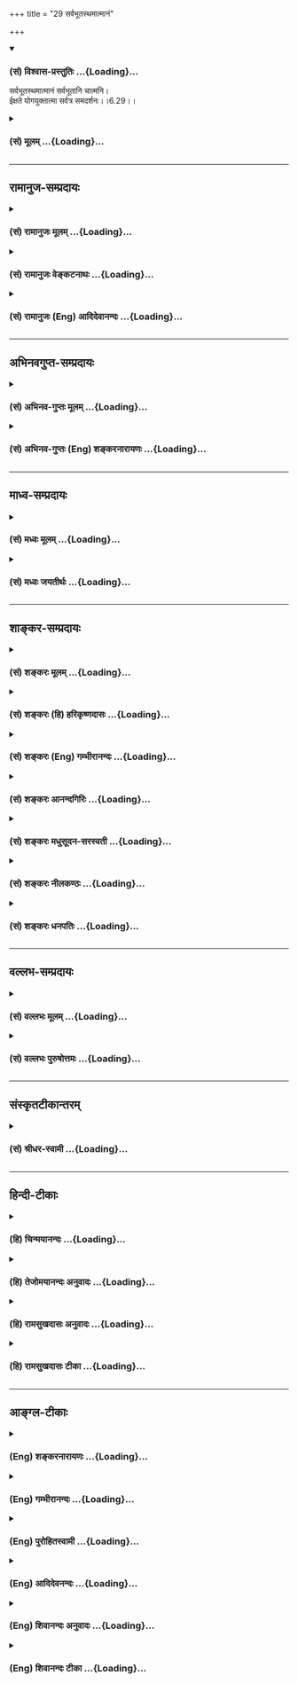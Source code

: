 +++
title = "29 सर्वभूतस्थमात्मानं"

+++
<div class="js_include" newlevelforh1="3" title="(सं) विश्वास-प्रस्तुतिः" unfilled url="/purANam_vaiShNavam/mahAbhAratam/06-bhIShma-parva/03-bhagavad-gItA-parva/saMskRtam/vishvAsa-prastutiH/06_Atma-saMyama-yogaH_a/29_sarvabhUtasthamAt.md">
<details open><summary><h3>(सं) विश्वास-प्रस्तुतिः ...{Loading}...</h3></summary>

सर्वभूतस्थमात्मानं सर्वभूतानि चात्मनि।  
ईक्षते योगयुक्तात्मा सर्वत्र समदर्शनः।।6.29।।
</details>
</div>
<div class="js_include collapsed" newlevelforh1="3" title="(सं) मूलम्" unfilled url="/purANam_vaiShNavam/mahAbhAratam/06-bhIShma-parva/03-bhagavad-gItA-parva/saMskRtam/mUlam/06_Atma-saMyama-yogaH_a/29_sarvabhUtasthamAt.md">
<details><summary><h3>(सं) मूलम् ...{Loading}...</h3></summary>

सर्वभूतस्थमात्मानं सर्वभूतानि चात्मनि।  
ईक्षते योगयुक्तात्मा सर्वत्र समदर्शनः।।6.29।।
</details>
</div>


_________________
## रामानुज-सम्प्रदायः
<div class="js_include collapsed" newlevelforh1="3" title="(सं) रामानुजः मूलम्" unfilled url="/purANam_vaiShNavam/mahAbhAratam/06-bhIShma-parva/03-bhagavad-gItA-parva/saMskRtam/rAmAnujaH/mUlam/06_Atma-saMyama-yogaH_a/29_sarvabhUtasthamAt.md">
<details><summary><h3>(सं) रामानुजः मूलम् ...{Loading}...</h3></summary>

।।6.29।। स्वात्मनः परेषां च भूतानां प्रकृतिवियुक्तस्वरूपाणां
ज्ञानैकाकारतया साम्याद् वैषम्यस्य च प्रकृतिगतत्वाद् **योगयुक्तात्मा**
प्रकृतिवियुक्तेषु आत्मसु **सर्वत्र** ज्ञानैकाकारतया **समदर्शनः
सर्वभूतस्थं स्वात्मानं सर्वभूतानि च स्वात्मनि ईक्षते।** सर्वभूतसमानाकारं
स्वात्मानं स्वात्मसमानाकाराणि च सर्वभूतानि पश्यति इत्यर्थः।  
  
एकस्मिन् आत्मनि दृष्टे सर्वस्य आत्मवस्तुनः तत्साम्यात् सर्वम् आत्मवस्तु
दृष्टं भवति इत्यर्थः। सर्वत्र समदर्शनः इति वचनात्योऽयं योगस्त्वयाः
प्रोक्तः साम्येन (गीता 6।33) इत्यनुभाषणाच्चनिर्दोषं हि समं ब्रह्म (गीता
5।19) इति वचनाच्च।

</details>
</div>
<div class="js_include collapsed" newlevelforh1="3" title="(सं) रामानुजः वेङ्कटनाथः" unfilled url="/purANam_vaiShNavam/mahAbhAratam/06-bhIShma-parva/03-bhagavad-gItA-parva/saMskRtam/rAmAnujaH/venkaTanAthaH/06_Atma-saMyama-yogaH_a/29_sarvabhUtasthamAt.md">
<details><summary><h3>(सं) रामानुजः वेङ्कटनाथः ...{Loading}...</h3></summary>

  
  
।।6.29।। एवं योगाभ्यासविधिः प्रपञ्चितःआत्मलाभसुखं
यावत्तावद्ध्यानमुदाहृतम् इत्याद्युक्तं फलपर्यन्तत्वं चोक्तम्। अथ चतुर्धा
योगी प्रतिपाद्यत इति चतुर्णां श्लोकानामर्थमाह अथेति।
समदर्शित्वरूपयोगविपाकस्य पर्वक्रमेण तारतम्याच्चतुष्प्रकारत्वम्। अत्र
प्रथमदशोच्यते सर्वभूतस्थम् इति श्लोकेन। समदर्शनत्वोपपत्तये स्वरूपतः
साम्यं प्रकारवैषम्यस्य चौपाधिकत्वं दर्शयतिस्वात्मन
इत्यादिनागतत्वादित्यन्तेन। भूतशब्दोऽत्राचिद्विशिष्टचेतनवाचकोऽपिसत्यं
भूतहितं प्रोक्तम् इत्यादिष्विव चेतनांशपरः। योगयुक्तात्मा योगविनियुक्तमनाः
यद्वा योगसमधिगतात्मस्वरूप इत्यर्थः। योगयुक्तात्मत्वं समदर्शनत्वे हेतुः।
समदर्शनत्वस्यैव प्रतियोगिविशेषनिर्देशेन प्रपञ्चनंसर्वभूतस्थमित्यादि।
आत्मशब्दस्यात्रात्मसामान्यविषयत्वपरमात्मविषयत्वव्यावर्तनेन
स्वपर्यायत्वद्योतेनायस्वात्मशब्दः। नन्वन्योन्याधाराधेयभावः कथमुपपद्यते
कथं चाणोः स्वात्मनः सर्वभूतस्थत्वं विप्रकीर्णदेशावस्थितानां च
सर्वभूतानां कथमेकदेशस्थिते स्वात्मनि स्थितिः अतोऽयमात्मशब्दः
परमात्मविषयः स्यादिति तत्राह सर्वभूतसमानाकारमिति। नन्वसौ
स्वात्ममात्रानुसन्धानरूपे योगे प्रवृत्तः कथं स्वगतसाम्यप्रतियोगितया
स्वप्रतियोगिकसाम्याश्रयतया च स्वव्यतिरिक्तात्मवर्गमीक्षेत इत्यत्राह
एकस्मिन्निति। एकजातीयेषु पदार्थेष्वेकव्यक्तिदर्शनेनैव
स्थालीपुलाकन्यायात्तज्जातीयं सर्वमपि तथात्वेनानुसंहितं हि भवतीति
भावः। सर्वभूतस्थम् इत्यादेः साम्यमेव विवक्षितमिति दशयितुमेतद्ग्रन्थैकदेशं
पूर्वोत्तरप्रकरणग्रन्थं चोदाहरति सर्वत्रेति। अयमभिप्रायः सर्वत्र
समदर्शनः इति सर्वेषामात्मनां परस्परसाम्यदर्शनमुच्यते तदेवसर्वभूतस्थं इति
प्रपञ्च्यते। अत एव च बाह्यभूतेष्वात्मतत्त्वस्य तस्मिंश्च तेषां
स्थितिदर्शनमिहासङ्गतम्। न चेदं परमात्मयोगप्रकरणम् येन
तथाविधपरमात्मानुसन्धानमुपदिश्येत। न च जीवात्मयोगोपयुक्तं
परमात्मध्यानमिदमुच्यते समाधिदशाभेदविषयत्वात्। न च जीवानां परमात्मनश्च
साम्यमिहोच्यते तस्यापियो माम्  
  

</details>
</div>
<div class="js_include collapsed" newlevelforh1="3" title="(सं) रामानुजः (Eng) आदिदेवानन्दः" unfilled url="/purANam_vaiShNavam/mahAbhAratam/06-bhIShma-parva/03-bhagavad-gItA-parva/saMskRtam/rAmAnujaH/english/AdidevAnandaH/06_Atma-saMyama-yogaH_a/29_sarvabhUtasthamAt.md">
<details><summary><h3>(सं) रामानुजः (Eng) आदिदेवानन्दः ...{Loading}...</h3></summary>

6.29 (i) On account of the similarity between one self and other selves
when They are separated from Prakrti (i.e., the body), all selves are by
Themselves only of the nature of knowledge. Inealities pertain only to
Prakrti or the bodies they are embodied in. One whose mind is fixed in
Yoga has the experience of the sameness of the nature of all the selves
as centres of intelligence, the perceived difference being caused only
by the body. When separated from the body all are alike because of their
being forms of centres of intelligence. An enlightened Yogin therefore
sees himself as abiding in all beings and all beings abiding in his self
in the sense that he sees the similarity of the selves in himself and in
every being. When one self is visualised, all selves become visulaised,
because of the similarity of all selves. This is supported by the
statements: 'He sees sameness everywhere' (6.29). The same is again
referred to in, 'This Yoga of eality which has been declared by you'
(6.33), and the statement 'The Brahman when uncontaminated is the same
everywhere' (5.19).

</details>
</div>


_________________
## अभिनवगुप्त-सम्प्रदायः
<div class="js_include collapsed" newlevelforh1="3" title="(सं) अभिनव-गुप्तः मूलम्" unfilled url="/purANam_vaiShNavam/mahAbhAratam/06-bhIShma-parva/03-bhagavad-gItA-parva/saMskRtam/abhinava-guptaH/mUlam/06_Atma-saMyama-yogaH_a/29_sarvabhUtasthamAt.md">
<details><summary><h3>(सं) अभिनव-गुप्तः मूलम् ...{Loading}...</h3></summary>

।।6.29।। सर्वेति। सर्वेषु भूतेषु आत्मानं ग्राहकतया +++(K ग्राहकरूपतया)+++
अनुप्रविशन्तं भावयेत्। आत्मनि च ग्राह्यताज्ञानद्वारेण सर्वाणि भूतानि
एकीकुर्यात्। अतश्च समदर्शनत्वं जायते ( ज्ञायते) योगश्चेति संक्षेपार्थः।
विस्तरस्तु भेदवादविदारणादिप्रकरणे देवीस्तोत्रविवरणे च मयैव निर्णीत इति
तत्रैवावधार्य +++(SK तत एवाव )+++।

</details>
</div>
<div class="js_include collapsed" newlevelforh1="3" title="(सं) अभिनव-गुप्तः (Eng) शङ्करनारायणः" unfilled url="/purANam_vaiShNavam/mahAbhAratam/06-bhIShma-parva/03-bhagavad-gItA-parva/saMskRtam/abhinava-guptaH/english/shankaranArAyaNaH/06_Atma-saMyama-yogaH_a/29_sarvabhUtasthamAt.md">
<details><summary><h3>(सं) अभिनव-गुप्तः (Eng) शङ्करनारायणः ...{Loading}...</h3></summary>

6.29 Sarva - etc. Let him consider the Self to be entering into (i.e.,
inherent in and manifesting as) all beings as a perceiver (or as a
subject); again let him unify all beings in the Self through his
realisation of the Self as being object \[for them\]. As a result of
this, there arises a capacity to observe eally and also arises the Yoga.
This is in short what is meant here. The details have been dealt with by
myself (Ag.) in \[my\] manual, like the bhedavadavidarana and \[my
commentary\], the Devistotra-Vivarana; and hence they may be ascertained
there only. The same idea is made clear \[as\] -

</details>
</div>


_________________
## माध्व-सम्प्रदायः
<div class="js_include collapsed" newlevelforh1="3" title="(सं) मध्वः मूलम्" unfilled url="/purANam_vaiShNavam/mahAbhAratam/06-bhIShma-parva/03-bhagavad-gItA-parva/saMskRtam/madhvaH/mUlam/06_Atma-saMyama-yogaH_a/29_sarvabhUtasthamAt.md">
<details><summary><h3>(सं) मध्वः मूलम् ...{Loading}...</h3></summary>

।।6.29।। ध्येयमाह सर्वभूतस्थमिति। सर्वभूतस्थमात्मानं परमेश्वरम्
सर्वभूतानि चात्मनि परमेश्वरे तं च परमेश्वरं
चतुर्मुखब्रह्मतृणादावैश्वर्यादिना साम्येन पश्यति। तच्चोक्तम् आत्मानं
सर्वभूतेषु भगवन्तमवस्थितम्। अपश्यत्सर्वभूतानि भगवत्यपि चात्मनि
भाग.3।24।46 इति। समं सर्वेषु भूतेषु तिष्ठन्तं परमेश्वरम् इति च।

</details>
</div>
<div class="js_include collapsed" newlevelforh1="3" title="(सं) मध्वः जयतीर्थः" unfilled url="/purANam_vaiShNavam/mahAbhAratam/06-bhIShma-parva/03-bhagavad-gItA-parva/saMskRtam/madhvaH/jayatIrthaH/06_Atma-saMyama-yogaH_a/29_sarvabhUtasthamAt.md">
<details><summary><h3>(सं) मध्वः जयतीर्थः ...{Loading}...</h3></summary>

।।6.29।। एवं युञ्जन्निति। योगप्रकरणस्य फलकथनेनोपसंहृतत्वात्किमुत्तरेण
इत्यत आह **ध्येयमि**ति। ननुमच्चित्तो युक्तः 6।14 इत्यादिना ध्येयमुक्तमेव
सत्यम् तथाप्युत्तमाधिकारिणां ध्येयमनेनोच्यत इत्यदोषः। आत्मानं
स्वात्मानमित्यादिप्रतीतिपराकरणार्थमाह **सर्वे**ति। कुतोऽयमर्थ इत्यतः
पुराणसमाख्यानादित्याह **तच्चे**ति। सर्वत्र समदर्शनः इत्यस्योक्तार्थतां
गीतासम्मत्योपपादयति **सममि**ति।

</details>
</div>


_________________
## शाङ्कर-सम्प्रदायः
<div class="js_include collapsed" newlevelforh1="3" title="(सं) शङ्करः मूलम्" unfilled url="/purANam_vaiShNavam/mahAbhAratam/06-bhIShma-parva/03-bhagavad-gItA-parva/saMskRtam/shankaraH/mUlam/06_Atma-saMyama-yogaH_a/29_sarvabhUtasthamAt.md">
<details><summary><h3>(सं) शङ्करः मूलम् ...{Loading}...</h3></summary>

।।6.29।। **सर्वभूतस्थं** सर्वेषु भूतेषु स्थितं स्वम् **आत्मानं
सर्वभूतानि च आत्मनि** ब्रह्मादीनि स्तम्बपर्यन्तानि च सर्वभूतानि आत्मनि
एकतां गतानि **ईक्षते** पश्यति **योगयुक्तात्मा** समाहितान्तःकरणः
**सर्वत्र समदर्शनः** सर्वेषु ब्रह्मादिस्थावरान्तेषु विषमेषु सर्वभूतेषु
समं निर्विशेषं ब्रह्मात्मैकत्वविषयं दर्शनं ज्ञानं यस्य स सर्वत्र
समदर्शनः।। एतस्य आत्मैकत्वदर्शनस्य फलम् उच्यते

</details>
</div>
<div class="js_include collapsed" newlevelforh1="3" title="(सं) शङ्करः (हि) हरिकृष्णदासः" unfilled url="/purANam_vaiShNavam/mahAbhAratam/06-bhIShma-parva/03-bhagavad-gItA-parva/saMskRtam/shankaraH/hindI/harikRShNadAsaH/06_Atma-saMyama-yogaH_a/29_sarvabhUtasthamAt.md">
<details><summary><h3>(सं) शङ्करः (हि) हरिकृष्णदासः ...{Loading}...</h3></summary>

।।6.29।। अब योगका फल जो कि समस्त संसारका विच्छेद करा देनेवाला ब्रह्मके
साथ एकताका देखना है वह दिखलाया जाता है समाहित अन्तःकरणसे युक्त और सब जगह
समदृष्टिवाला योगी जिसका ब्रह्म और आत्माकी एकताको विषय करनेवाला ज्ञान
ब्रह्मासे लेकर स्थावरपर्यन्त समस्त विभक्त प्राणियोंमें भेदभावसे रहित सम
हो चुका है ऐसा पुरुष अपने आत्माको सब भूतोंमें स्थित (देखता है ) और
आत्मामें सब भूतोंको देखता है। अर्थात् ब्रह्मासे लेकर स्तम्बपर्यन्त समस्त
प्राणियोंको आत्मामें एकताको प्राप्त हुए देखता है।

</details>
</div>
<div class="js_include collapsed" newlevelforh1="3" title="(सं) शङ्करः (Eng) गम्भीरानन्दः" unfilled url="/purANam_vaiShNavam/mahAbhAratam/06-bhIShma-parva/03-bhagavad-gItA-parva/saMskRtam/shankaraH/english/gambhIrAnandaH/06_Atma-saMyama-yogaH_a/29_sarvabhUtasthamAt.md">
<details><summary><h3>(सं) शङ्करः (Eng) गम्भीरानन्दः ...{Loading}...</h3></summary>

6.29 Yoga-yukta-atma, one who has his mind Self-absorbed through Yoga,
whose mind is merged in samadhi; and sarvatra-sama-darsanah, who has the
vision of sameness everywhere-who has the vision (darsana) of sameness
(sama-tva), the knowledge of identity of the Self and Brahman everywhere
(sarvatra) without exception, in all divergent objects beginning from
Brahma to immovable things; iksate, sees; atmanam, the Self, his own
Self; sarva-bhuta-stham, existing in everything; and sarva-bhutani,
everything from Brahma to a clump of grass; unified atmani, in his Self.
The fruit of this realization of the unity of the Self is being stated:

</details>
</div>
<div class="js_include collapsed" newlevelforh1="3" title="(सं) शङ्करः आनन्दगिरिः" unfilled url="/purANam_vaiShNavam/mahAbhAratam/06-bhIShma-parva/03-bhagavad-gItA-parva/saMskRtam/shankaraH/AnandagiriH/06_Atma-saMyama-yogaH_a/29_sarvabhUtasthamAt.md">
<details><summary><h3>(सं) शङ्करः आनन्दगिरिः ...{Loading}...</h3></summary>

।।6.29।। योगमनुतिष्ठतो ब्रह्मभूतस्य
सर्वानर्थनिवृत्तिनिरतिशयसुखप्राप्तिलक्षणो द्विविधो मोक्षो हेतुना केन
स्यादिति शङ्कमानं प्रत्याह **इदानीमिति।** स्वमात्मानमीक्षत इति संबन्धः।
सर्वभूतान्यपि तद्विशेषणत्वेन पश्यति चेन्न शुद्धवस्तुज्ञानमिति
नाविद्यानिवृत्तिरित्याशङ्क्याह **सर्वभूतानीति।** उक्ते दर्शने
चित्तसमाधानमुपायं दर्शयति **योगेति।** विषमेषूपाधिषु तदनुरोधाद्विषममेव
दर्शनं तदुपदर्शितदर्शनप्रतिबन्धकं प्रत्युदस्यति **सर्वत्रेति।**

</details>
</div>
<div class="js_include collapsed" newlevelforh1="3" title="(सं) शङ्करः मधुसूदन-सरस्वती" unfilled url="/purANam_vaiShNavam/mahAbhAratam/06-bhIShma-parva/03-bhagavad-gItA-parva/saMskRtam/shankaraH/madhusUdana-sarasvatI/06_Atma-saMyama-yogaH_a/29_sarvabhUtasthamAt.md">
<details><summary><h3>(सं) शङ्करः मधुसूदन-सरस्वती ...{Loading}...</h3></summary>

।।6.29।। तदेवं निरोधसमाधिना त्वंपदलक्ष्ये तत्पदलक्ष्ये च शुद्धे
साक्षात्कृते तदैक्ययगोचरा तत्त्वमसीतिवेदान्तवाक्यजन्या
निर्विकल्पकसाक्षात्काररूपा वृत्तिर्ब्रह्मविद्याभिधाना जायते। ततश्च
कृत्स्नाऽविद्यातत्कार्यनिवृत्त्या ब्रह्मसुखमत्यन्तमश्नुत इत्युपपादयति
त्रिभिः श्लोकैः। तत्र प्रथमं त्वंपदलक्ष्योपस्थितिमाह सर्वेषु भूतेषु
स्थावरजङ्गमेषु शरीरेषु भोक्तृतया स्थितमेकमेव नित्यं विभुमात्मानं
प्रत्यक्चेतनं साक्षिणं परमार्थसत्यमानन्दघनं
साक्ष्येभ्योऽनृतजडपरिच्छिन्नदुःखरूपेभ्यो विवेकेनेक्षते साक्षात्करोति।
तस्मिंश्चात्मनि साक्षिणि सर्वाणि भूतानि साक्ष्याण्याध्यासिकेन संबन्धेन
भोग्यतया कल्पितानिसाक्षिसाक्ष्ययोः संबन्धान्तरानुपपत्तेर्मिथ्याभूतानि
परिच्छिन्नानि जडानि दुःखात्मकानि साक्षिणो विवेकेनेक्षते। कः।
योगयुक्तात्मा योगेन निर्विचारवैशारद्यरूपेण युक्तः प्रसादं प्राप्त
आत्मान्तःकरणं यस्य स तथा। तथाच
प्रागेवोक्तंनिर्विचारवैशारद्येऽध्यात्मप्रसादःऋतंभरा तत्र
प्रज्ञाश्रुतानुमानप्रज्ञाभ्यामन्यविषया विशेषार्थत्वात् इति। तथाच
शब्दानुमानागोचरयथार्थविशेषवस्तुगोचरयोगजप्रत्यक्षेण ऋतंभरसंज्ञेन
युगपत्सूक्ष्मं व्यहितं विप्रकृष्टं च सर्वं तुल्यमेव पश्यतीति सर्वत्र समं
दर्शनं यस्येति सर्वत्र समदर्शनः सन्नात्मानमनात्मानं च योगयुक्तात्मा
यथावस्थितमीक्षत इति युक्तम्। अथवा यो योगयुक्तात्मा यो वा सर्वत्र
समदर्शनः स आत्मानमीक्षत इति योगिसमदर्शिनावात्मेक्षणाधिकारिणावुक्तौ। यथा
हि चित्तवृत्तिनिरोधः साक्षिसाक्षात्कारहेतुस्तथा जडविवेकेन
सर्वानुस्यूतचैतन्यपृथक्करणमपि नावश्यं योग एवापेक्षितः। अतएवाह
वसिष्ठःद्वौ क्रमौ चित्तनाशस्य योगो ज्ञानं च राघव। योगो वृत्तिनिरोधो हि
ज्ञानं सम्यगवेक्षणम्।। असाध्यः कस्यचिद्योगः कस्यचित्तत्त्वनिश्चयः।
प्रकारौ द्वौ ततो देवो जगाद परमः शिवः।। इति। चित्तनाशस्य साक्षिणः
सकाशात्तदुपाधिभूतचित्तस्य पृथक्करणात्तददर्शनस्य। तस्योपायद्वयं
एकोऽसंप्रज्ञातसमाधिः। संप्रज्ञातसमाधौ हि
आत्मैकाकारवृत्तिप्रवाहयुक्तमन्तःकरणसत्त्वं साक्षिणानुभूयते
निरुद्धसर्ववृत्तिकं तूपशान्तत्वान्नानुभूयत इति विशेषः। द्वितीयस्तु
साक्षिणि कल्पितं साक्ष्यमनृतत्वान्नास्त्येव। साक्ष्येव तु परमार्थसत्यः
केवलो विद्यत इति विचारः। तत्र प्रथममुपायं प्रपञ्चपरमार्थतावादिनो
हैरण्यगर्भादयः प्रपेदिरे। तेषां परमार्थस्य चित्तस्यादर्शनेन साक्षिदर्शने
निरोधातिरिक्तोपायासंभवात्।
श्रीमच्छङ्करभगवत्पूज्यपादमतोपजीविनस्त्वौपनिषदाः प्रपञ्चानृतत्ववादिनो
द्वितीयमेवोपायमुपेयुः। तेषां ह्यधिष्ठानज्ञानदार्ढ्ये सति तत्र कल्पितस्य
बाधितस्य चित्तस्य तद्दृश्यस्य चादर्शनमनायासेनैवोपपद्यते। अतएव
भगवत्पूज्यपादाः कुत्रापि ब्रह्मविदां योगापेक्षां न व्युत्पादयांबभूवुः।
अतएव चौपनिषदाः परमहंसाः श्रौते वेदान्तवाक्यविचार एव गुरुमुपसृत्य
प्रवर्तन्ते ब्रह्मसाक्षात्काराय नतु योगे विचारणैव चित्तदोषनिराकरणेन
तस्यान्यथासिद्धत्वादिति कृतमधिकेन।

</details>
</div>
<div class="js_include collapsed" newlevelforh1="3" title="(सं) शङ्करः नीलकण्ठः" unfilled url="/purANam_vaiShNavam/mahAbhAratam/06-bhIShma-parva/03-bhagavad-gItA-parva/saMskRtam/shankaraH/nIlakaNThaH/06_Atma-saMyama-yogaH_a/29_sarvabhUtasthamAt.md">
<details><summary><h3>(सं) शङ्करः नीलकण्ठः ...{Loading}...</h3></summary>

।।6.29।। द्विविधस्यापि योगस्य फलमाह **सर्वेति।**सोपाधिर्निरुपाधिश्च
द्वेधा ब्रह्मविदुच्यते। सोपाधिकः स्यात्सर्वात्मा निरुपाख्योऽनुपाधिकः।
इति वार्तिकोक्तरीत्या संप्रज्ञाते आत्मनः सार्वात्म्यमनुभवन्योगी सर्वेषु
भूतेषूपादानतया स्थितमात्मानमीक्षते पश्यति। तथा असंप्रज्ञाते सर्वाणि
भूतानि ब्रह्मादिस्तम्बपर्यन्तान्यात्मन्येकतां गतानि
रज्ज्वामिवाध्यस्तसर्पदण्डधारादीनि तद्वत्पश्यति। योगयुक्तात्मा योगेन
समाहितचित्तः। अस्यैव व्युत्थानावस्थामाह **सर्वत्रेति।** सर्वेषु
ब्रह्मादिस्थावरान्तेषु विषमेषु भूतेषु समं निर्विशेषं
ब्रह्मात्मैकत्वविषयं दर्शनं यस्य स सर्वत्र समदर्शनः। तथा च श्रुतयःयस्तु
सर्वाणि भूतान्यात्मन्येवानुपश्यति। सर्वभूतेषु चात्मानं ततो न
विजुगुप्सते। सर्वस्यात्मा भवति। ब्रह्म दाशा ब्रह्म दासा ब्रह्मेमे कितवा
उत। इदं सर्वं यदयमात्मा इत्यादय एतमर्थं प्रतिपादयन्ति। यत्तु यो
योगयुक्तात्मा यो वा सर्वत्र समदर्शनः स आत्मानमीक्षत इति
योगिसमदर्शिनावात्मेक्षणाधिकारिणावुक्तौ। यथाहि चित्तवृत्तिनिरोधः
साक्षिसाक्षात्कारहेतुस्तथा जडविवेकेन सर्वानुस्यूतचैतन्यपृथक्करणमपि
नावश्यं योग एवापेक्षित इति। तन्न। समाहितो भूत्वात्मन्येवात्मानं
पश्यतिततस्तु तं पश्यति निष्कलं ध्यायमानः इत्यादिश्रुतिभिः
समाधिध्यानापरपर्याययोगस्यैवात्मदर्शनहेतुत्वप्रतिपादनात्। तत्कारणं
साङ्ख्ययोगाभिपन्नं विद्यामेतां योगविधिं च कृत्स्नम् इति लिङ्गाच्च
ज्ञानयोगयोः समुच्चयावगमात्। न च श्रौतं
यौक्तिकविवेकमात्राज्जडाजडयोर्देहात्मनोः पृथक्करणं संभवति। सोपाधिकस्य
भ्रमस्योपाधिनिवृत्तिमन्तरेण निवृत्त्यसंभवात्। आदर्शाद्यनिवृत्तावपि
प्रतिबिम्बादिभ्रमनिवृत्त्यापतेः। अतएवाधिष्ठानज्ञानदार्ढ्ये सति तत्र
कल्पितस्य चित्तस्य तद्दृश्यस्य चादर्शनमनायासेनैवोपपद्यत इति निरस्तम्।
योगं विनाधिष्ठानज्ञानस्यैवासंभवात्। यदाह दक्षःस्वसंवेद्यं हि
तद्ब्रह्मकुमारी स्त्रीसुखं यथा। अयोगी नैव जानाति जात्यन्धो हि यथा घटम्।
इति। यत्तूक्तं भगवत्पूज्यपादैःब्रह्मविदः कुत्रापि योगापेक्षां न
व्युत्पादयांबभूवुः इति तत्अथातो ब्रह्मजिज्ञासा
इत्यत्राथशब्दसूचितमुमुक्षुविशेषणीभूतसाधनचतुष्टयान्तर्गतं
शमाद्युपेयसमाधिमदृष्ट्वोक्तमिति न दोषः। द्वौ क्रमाविति
वसिष्ठवाक्यतात्पर्यं तु परस्परनिरपेक्षमार्गद्वयोपगमेनान्यः पन्था इति
श्रुतिबाधापत्त्याप्रतिपत्तिक्रमभेदमात्रपरतया प्रागेव वर्णितमिति दिक्।
किं च योगप्रकारेण योगानपेक्षमार्गान्तरप्रतिपादनमसंगतम्। न च तत्सूचकोऽत्र
कश्चिच्छब्दो वर्तते। संभवति वा उक्तयुक्तेरतो यो वा समदर्शन इति
वापदाध्याहारोऽप्यसंगत इति दिक्।

</details>
</div>
<div class="js_include collapsed" newlevelforh1="3" title="(सं) शङ्करः धनपतिः" unfilled url="/purANam_vaiShNavam/mahAbhAratam/06-bhIShma-parva/03-bhagavad-gItA-parva/saMskRtam/shankaraH/dhanapatiH/06_Atma-saMyama-yogaH_a/29_sarvabhUtasthamAt.md">
<details><summary><h3>(सं) शङ्करः धनपतिः ...{Loading}...</h3></summary>

।।6.29।। इदानीं सर्वसंसारविच्छेदकारणं ब्रह्मात्मैकत्वदर्शनं योगस्य यत्फलं
तद्दर्शयति। सर्वभूतस्थं सर्वेषु ब्रह्मादिस्तम्बपर्यन्तेषु स्वमात्मानं
सर्वभूतानि चात्मनि एकतां गतानि योगयुक्तात्मा समाहितान्तःकरण ईक्षते
पश्यति। सर्वेषु ब्रह्मदिस्थावरान्तेषु गुणरुपसंस्कारवस्तुविक्रियारहितं
समं निर्विशेषब्रह्मात्मैक्यविषयं दर्शनं यस्य स कर्वत्र समदर्शनः।
एतेनानेन श्लोकेन त्वंपदोपस्थितेर्द्वितीयेन
तत्पदोपस्थितेस्तृतीयेनाखण्डार्थोपस्थितेर्वर्णनं प्रत्युक्तम्।
अखण्डार्थसाक्षात्कारं विना तस्याहं न प्रणश्यामि स च मे न
प्रणश्यतीतिफलानुपपत्तेः। यदपि चित्तवृत्तिनिरोधः साक्षिसाक्षात्कारहेतुः
तथा जडविवेकेन सर्वानुस्यूतचैन्यपृथक्वरणमपि नावश्यं योग एवापेक्षितः।
अतएवाह वसिष्ठःद्वौ क्रमौ चित्तनाशाय योगो ज्ञानं च राघव। योगो
वृत्तिनिरोधो हि ज्ञानं सभ्यगवेक्षणम्।। असाध्यः कस्यचिद्योगः
कस्यचित्तत्वाविश्चयः। प्रकारौ द्वौ ततो देवो जगाद परमः शिवः।। इति। तत्र
प्रथमोपायं प्रपञ्चपरमार्थवादिनो हैरण्यगर्भादयः प्रेपेदिरे तेषां
परमार्थस्य चित्तस्यादर्शने तिरोधानातिरिक्तोपायासंभवात्।
श्रीभच्छंकरभगवत्पूज्यपादमतोपजीविनस्त्वैपनिषदाः प्रपञ्चानृतत्वादिनः
द्वितीयमेवोपायमुपेयुः। तेषां ह्यधिष्ठानज्ञानदार्ढ्ये सति तत्र कल्पितस्य
बाधितस्य चित्तस्य तद्दृश्यस्य चादर्शनमनायासेनैवोपपद्यते। अतएव
भगवत्पूज्यपादाः कुत्रापि ब्रह्मविदां योगापेक्षां न व्युत्पदायांबभूवुः।
अतएव चोपनिषदाः परमहंसाः श्रौते वेदान्तवाक्यविचारे एव गुरुमुपसृत्य
प्रवर्तन्ते ब्रह्मसाक्षात्काराय नतु योगे विचारणैव चित्तदोषनिराकरणेन
तस्यान्यथासिद्धत्वादिति तदप्युपेक्ष्यम्। आत्मा वा अरे द्रष्टव्यः
श्रोतव्यो मन्तव्यो निदिध्यासितव्यः
इतिश्रुत्याधिकारिविशेषणीभूतसाधनचतुष्टयान्तर्गतशमाद्युपेतसमाहितत्वोत्रभाविब्रह्मजिज्ञासायाम्अथोतो
ब्रह्मजिज्ञासा िति सूत्रस्थाथशब्देन सूचितत्वाच्च। योगिसिद्य्धुत्तरं
ब्रह्मदर्शनार्थं श्रुणादेरावश्यकत्वेन तथैव श्रवणादावधिकारसिद्ध्यार्थ
चित्तशोधककर्मयोगवत्तन्निरोधकध्यानयोगस्याप्यावश्यकत्वेन च
अथेत्यादेरसंगतत्वात्। यत्रतु श्रणादिकं विनैव तत्त्वसाक्षात्कारो दृश्यते
यत्र चास्मिञ्चन्मनि ध्यानयोगस्याप्यावश्यकत्वेन च अथेत्यादेरसंगतत्वात्।
यत्रतु श्रवणादिकं योगाद्यभ्यासश्च कल्प्यः। यदपि अतएवाह वसिष्ठ इत्यादि
तदपि प्रकृतासंगतमेव साक्षिणि कल्पितं साक्ष्यमृतत्वान्नास्त्येव साक्ष्येव
तु परमार्थसत्यः केवलो विद्यत िति विचारात्मकस्य सम्यगवेक्षणस्य
चित्तैकाग्रतां विनानुपपत्तेः साधनचतुष्टसंपन्नस्यैव ब्रह्मविचारेऽधिकार
इति जिज्ञासासूत्रे निर्णीतत्वात्। वाशिष्ठवचनं तु न साक्षिसाक्षात्कारे
हेतुद्वयप्रतिपादनपरं किंतु चित्तानाशं चित्तैकाग्र्तोत्तरं
क्रमद्वयकथनपरम्योगो वृत्तिनिरोधो हि ज्ञानं सम्यववेक्षणम् इत्यनेन
वृत्तिनिरोधरुपेण समाधिनां चित्तं नाशनीयमथवा
सम्यग्ज्ञानेनेत्युक्त्त्वात्। एतेनतमेव विदित्वातिमृत्युमेति नान्यः पन्था
विद्यतेऽयनाय इति श्रुतिविरुद्धमिदं वासिष्ठोक्तमिति शङ्कापि निरस्ता।
श्रुत्या मोक्षं प्रति साधनान्तरनिषेधोक्तेः जीवोपाधिभूतं चित्तं चेत्यं च
विषयजातमात्मनि कल्पित्वादनृतमिति विचारात्मकसम्यगवेक्षणेन वृत्तिरिनोधेन
वा चित्तनाशे विषयतश्चित्ते निवृत्ते सति परात्माभेदज्ञानस्य मोक्षं
प्रत्यनन्यसाधनस्योत्पत्त्या मोक्ष इत्यविरोधात्। यदि तु योगस्य
मोक्षासाधनत्वं स्वात्न्त्रयेण वसिष्ठाभिप्रेतं स्यात्तर्हि उपायद्वयकथनपरं
वसिष्ठवाक्यंश्रीराम उवाचसम्यग्ज्ञानविलासेन वासनाविलायोदये।
जीवन्मुक्तिपदे ब्रह्मन्नूनं विश्रान्तवानहम्।। प्राणास्पन्दनिरोधेन
वासनाविलयोदये। जीवन्मुक्तिपदे ब्रह्मन्वद विश्रम्यते कथम्।
सुलभत्वाददुःखत्वात्कतरः शोभनोऽनयोः। येनावगतमात्रेण भूयः क्षोभो न बाधते।।
इति रामचन्द्रप्रश्नानुसरणस्यावश्यकत्वात्। यदप्यतएव भगवत्पूज्यपादाः
इत्यादि तत्रापि किं तत्त्वज्ञानोत्तरं योगापेक्षां न व्युत्पादयाबभूवुः उत
ज्ञानसाधनत्वेन। नाद्यः। तथा जडविवेकेनेत्युपक्रमानुनरोधात्। न द्वितीयः।
तस्मात्किमपि वक्तव्यं यदनन्तरं ब्रह्मजिज्ञासोपदिश्यत इति। उच्यते
नित्यानित्यवस्तुविवेकः इहामुत्रार्थभोगविरागः शमदमादिसाधनसंपत्
मुमुक्षुत्वं चेति। तेषु हि सत्सु प्रागपि धर्मजिज्ञासाया ऊर्ध्वं च शक्यते
ब्रह्म जिज्ञासितुं ज्ञातुं च च विपर्यये इति जिज्ञासासूत्रेशान्तो दान्त
उपरतस्तितिक्षुः समाहितो भूत्वात्मन्येवात्मानं पश्येत् इति
श्रुत्युक्तशमादिपञ्चकस्यश्रद्धावित्तो भूत्वा िति
श्रुत्यन्तरोक्तश्रद्धासहितस्य भाष्यकारैरुक्तत्वात्। नहि योगाभ्यासं विना
शमादयः सिध्यन्ति। तदुक्तंतत्कारणं साङ्ख्ययोगाभिपन्नं ज्ञात्वा देवं
मुच्यते सर्वपाशैः इति। तेषां प्रकृतानां कामानां कारणं साङ्ख्ययोगाभ्यां
विवेकध्यानाभ्यामभिपन्नं प्रत्यक्तया प्राप्तं देवं ज्ञात्वा देवं मुच्यते
सर्वपाशैः इति। तेषां प्रकृतानां कामानां कारणं साङ्ख्ययोगाभ्यां
विवेकध्यानाभ्यामभिपन्नं प्रत्क्तया प्राप्तं देवं ज्ञात्वा
सर्वपाशेरविद्यादिभिर्मुच्यत इत्यर्थः। तथाच श्वेताश्वतरोपनिषदपि
ध्यानयोगस्य तत्त्वज्ञानकारणतां प्रतिपादयतित्रिरुन्नतं स्थाप्य समं शरीरं
हृदीन्द्रियाणि मनसा संनिवेश्य। ब्रह्मोडुपेन प्रतरेत विद्वनस्त्रोतांसि
सर्वाणि भयावहानि। प्राणान्प्रपीड्येहसुयुक्तचेष्टः क्षीणे प्राणे
नासिकयोच्छ्वसीत। दुष्टाश्वयुक्तमिववाहमेनं विद्वान्मनो
धारयेताप्रमत्तः।। नीहारधूमार्कानिलानलानां खद्योतविद्युत्स्फुटिकशशीनाम्।
एतानि रुपाणि पुरःसराणि ब्रह्मण्यभिव्यक्तिकराणि योगे।। पृथ्वाप्यतेजोनिलखे
समुत्थिते पञ्चमात्के योगगुणे प्रवृत्ते। न तस्य रोगो न जरा न मृत्युः
प्राप्तस्य पञ्चाग्निमयं शरीरम्।। लधुत्वमारोग्यमलोलुपत्वं वर्णप्रसादं
स्वरशौष्ठवं च। गन्धः शभो मूत्रपुरीषमल्पं योगप्रवृत्तिंः प्रथमां
वदन्ति।। यथैव बिम्बं मृदयोपलिप्तं तेयोमयं भ्राजते तत्सुधान्तम्।
तदात्मतत्त्वं प्रसमीक्ष्य देही एकः कृतार्थो भवते वीतशोकः।। यदात्मतत्त्वेन
तु ब्रह्मतत्त्वं दीपोपमेनेह युक्तः प्रपश्येत्। अर्जे ध्रुवं
सर्वतत्त्वैर्विशुद्धं ज्ञात्वा देवं मुच्यते सर्वपाशैः।। एषो हि देवः
प्रदिशोनु सर्वाः पूर्वो  
  
हि जातः स उ गर्भे यअन्तः। ए एव जातः स जनिष्यमाणः प्रत्यङ्जनास्तिष्ठति
सर्वतोमुखः।। यो देवोऽग्नौ योऽप्सु यो विश्वं भुवनमाविवेश य ओषदीषु यो
वनस्पतिषु तस्मै देवाय नमः इति। त्रिरुन्नतमित्यत्र त्रीर्ण
उरेग्रीवाशिरांसि उन्नतानि यस्मिञ्शरीरं तन्त्रयुन्तम्। त्रिरुन्नतमिति तु
च्छान्दसम्। ब्रह्मोडुपेन तारप्लवेन स्त्रोतांसि
सुरनरतिर्यवस्थावरादिभेदभिन्नानि संसारस्त्रोतांसि
अनेनोपायसंसारदुःखमहोदधिं प्रतरेदति योग्याधिकारिणं श्रुतिरनुशास्ति।
नीहारदिसदृशान्येतानि योगिनोऽनुभवसिद्धानि। एतानि बुद्धे रुपाणि योगे
क्रियमाणे ब्रह्मण्यभिव्यक्तिकराणि ब्रह्मभिव्यक्तिकराणि द्योतकानि
निवृत्त्याख्यं तच्छाक्तीश्च साक्षात्कारेणोपास्य तेनोपासनेन तद्वशीकरणे
सति अनन्तरमाप्यं तन्मण्डलं प्रतिष्ठाख्यं तच्छक्तिं चाहंत्वेनाप्सु
भावयित्वा तेन तद्वशीकरणेसति अनन्तरं तेजोभूतं तन्मण्डलं विद्याख्यं
तच्छक्तिं चाहंतया चिन्तयित्वा तेन तद्वशीकरणं कृत्वा एवं पृथिव्यामप्सु
तेजसि वायौ खे च क्रमेण समुत्थिते ध्यानेन तत्तत्प्रयुक्तकार्ययोग्यतया
वशीकृते पञ्चात्मके योगगुणे प्रवृत्ते पृथिव्यासप्सु तेजसि वायौ खे च
क्रमेण समुत्थि ते ध्यानेन तत्तत्प्रयुक्तकार्ययोग्यतया वशीकृते पञ्चात्मके
योगगुणे प्रवृत्ते पृथिव्यादितन्मण्डलचच्छक्तीनां उत्तरोत्तरत्रयेण
पूर्वपूर्वत्रग्रं वेष्ठितं बुद्धौ तत्सर्सं स्वाभेदेन चिन्तयित्वा
तेनोपासनेन पञ्चात्मके योगुगुणे प्रवृत्ते भूतपञ्चकस्य
यथेष्टविनियोज्यत्वयोग्यतालक्षणे गुणे तस्य योगिनः प्रवृत्तिनिष्पादितस्य
योगिनो योगो ध्यानं तदेवाग्निर्योग्निस्तेन ध्यानेन वशीकृत्य पञ्चभूतात्मकं
शरीरं प्राप्तस्य तदस्मीत्यभिमातुरुक्तफलं सिध्यति यथैव बिम्बमादर्शादि
मृदयोपलिप्तं मृदया भृजया शुद्धिसाधनेन भस्मादिनोपलिप्तम्। जकारस्य दकारः।
तेजोमयं पूर्वमेव प्रचुरतेजस्कं सुधान्तं भस्माद्युपलेपनेन भस्मादिमलेन
ह्युपलिप्तेन महापाकृतपूर्वमलं तद्दर्पणादि भ्राजते दीप्यते तद्वत् सएव
प्रत्यङ् जनास्तिष्ठति अनन्तसमष्टिव्यष्ट्यात्मककार्यकरणोपाधिषु एषु
प्रत्यगन्तरत्वेंन जना इति शब्दाभिलाप्यो भूत्वा सएव परमात्मा तिष्ठतीति
कठिनश्रुतीनामर्थः। एतदादिश्रुतीनांयोगी युञ्जीत सततमात्मानं रहसि स्थितः
इत्याद्या गीतास्मृतयः। अतएव तासां स्मृतीनां मूलभूता एतदाद्याः श्रुतय एव
यथायोगमुदाहार्याः। न योगस्मृतयः। गीतास्मृतीनां वेदमूलकत्वात्। तथाच
साङ्ख्यस्मृतीनां योगस्मृतीनां तर्कस्मृतीनां च वेदविरोधनीनामेव प्रामाण्यं
नेतरासाम्। तथाच प्रमाणलक्षणस्थं पारमर्षं सूत्रम्विरोधं त्वनपेक्षं
स्यादसति ह्यनुमानम् इति। औदुम्बरीं स्पृष्ट्वोद्गायेत् इति
प्रत्यक्षश्रुतिविरुद्धा सा सर्वा वेष्टयितव्येति स्मृतिर्मानं न वेति
संशये मूलश्रुत्यनुमानान्मानमिति प्राप्ते राद्धान्तः क्लृप्तश्रुतिविरोधे
श्रुतिप्रामाण्यमनपेक्षमपेक्षाशून्यं हेयमिति यावत्। हे यतोऽसतिविरोधे
श्रुत्यनुमानं भवति। अत्रतु विरोधे सति
श्रुत्यनुमानायोगान्मूलाभावात्सर्ववेष्टनस्मृतिरप्रमाणमित्यर्थः। एवंच
शमादिप्रत्रिपादकश्रुतेः श्वेताश्वतरोपनिषदोऽनुरोधिन्यो योगसमृतय प्रमाणम्।
तथाआत्मा वा अरे द्रष्टव्यः श्रोतव्यो मन्तव्यो निदिध्यासितव्यःततस्तु तं
पश्यति निष्कलं ध्यायमानः इत्यादिश्रुत्युपबृंहणरुपाः
ससाधनसमाधिनिरुपणपराश्च स्मृतयः। नास्तिकमतमिवास्तिकमतानां
सर्वांशत्यागायोगात्। तथाचएतेन योगः प्रत्युक्तः इतिसूत्रस्थं भाष्यं एतेन
साङ्ख्यस्मृतिप्रत्याख्यानेन योगस्य स्मृतिरपि प्रत्याख्यता
द्रष्टव्येत्यतिदिशति। तत्रापि स्मृतिविरोधेन प्रधानं स्वतन्त्रमेव कारणं।
महदादीनि च कार्याण्यलोकवेदप्रसिद्धानि कल्पयन्ते। नन्वेवंसति समानं
न्याय्यत्वात्। पूर्वेणैव एतद्गतं किमर्थ पुनरतिदिश्यते। अस्ति
तत्राभ्यधिकाशङ्का सम्यग्दर्शनाभ्युराो गि वेजे विहितःश्रोतव्यो मन्तव्यो
निदिध्यासितव्यःइति। त्रिरुन्नतं स्थाप्य समं शरीरम् इत्यादिना
आसनादिकल्पनापुरःसरं बहुप्रपञ्चं योगविधानं श्वेताश्वतरोपनिषदि दृश्यते।
लिङ्गानि च वैदिकानि योगविषयाणि सहस्त्रश उपलभ्यन्तेतां योगिमिति मन्यन्ते
स्तिरामिन्द्रियधारणां इतिविद्यामेतां योगविधिं च कृत्स्त्रम् इति
चैवमादीनि। योगशास्त्रेऽपिअत तत्त्वदर्शनोपायो योगः इति
सम्यग्दर्शनाभ्युपायत्नेनैव योगोऽङ्गीक्रियतेऽतः
संप्रतिपन्नार्थैकदेशत्वादष्टकादिस्मृतिवद्योगस्मृतिरप्यनपवदनीया
भविष्यतीति। इयमप्यधिकाशङ्कातिदेशेन निवर्त्यते।
अर्थैकदेशसंप्रतिपत्तावप्यर्थैकदेशविप्रतिपत्तेः पूर्वोक्तया दर्शनात्।
सतीष्वप्यध्यात्मविषयासु बह्वीषु स्मृतिषु साङ्ख्ययोगस्मृत्योरेव निराकशे
यत्नः कृतः। साङ्ख्ययोगौ हि परमपुरुषार्थसाधनत्वेन लोके प्रख्यातौ शिष्टैश्च
प्रगृहीतौ लिङ्गेनोपबृहितौ तत्कारणं साङ्ख्ययोगाभिपन्नंज्ञात्वा देवं
मुच्यते सर्वपाशैः इति। निराकरणं तु न साङ्ख्यज्ञानेन वेदनिरपेक्षेण
योगमार्गेण वा निःश्रेयसमधिगम्यते। श्रुतिर्हि
वैदिकादात्मैकविज्ञानादन्यन्निःश्रेयससाधनं वारयति। तमेव
विदित्वातिमृत्युमेति नान्यः पन्था विद्यतेऽन्याय इति। द्वैतिनो हि ते
साङ्ख्ययोगाश्च नात्मैकत्वदर्शिनः। यत्तु दर्शनमुक्तं
तत्कारणसाङ्ख्ययोगाभिपन्नमिति वैदिकमेव तत्र ज्ञानं ध्यानं च
साङ्ख्ययोगशब्दाभ्यासभिलप्यते प्रत्यासत्तेरित्यवगन्तव्यम्। येन त्वंशेन न
विरुध्यते तेनेष्टमेव साङ्ख्ययोगस्मृत्योः सावकाशत्वम्। तद्यथाअसङ्गो ह्ययं
पुरुषः इत्येवमादिश्रुतिप्रसिद्धमेव पुरुषस्य विशुद्धत्वं
निर्गुणपुरुषनिरुणेन साङ्ख्यैरुपगम्यते। तथायोगैरपिअत परिव्राट् विवर्णवासा
मुण्योऽपरिग्रह इत्येवमादिश्रुतिप्रसिद्धमेव निवृत्तिनिष्ठत्वं
प्रयज्याद्युपदेशेनाभ्युपगम्यते। एतेन सर्वाणि तर्कस्मरणानि
प्रतिवक्तव्यानि तान्यपि तर्कोपपत्तिभ्यां
तत्त्वज्ञानायोपकुर्वन्तीतिचेदुपकुर्वन्तु नाम। तत्त्ज्ञानं तु
वेदान्तवाक्येभ्य एव भवतिनावेदविन्मनुते तं बृहन्तंतं त्वौपनिषदं पुरुषं
पृच्छामि इत्येवमादिश्रुतिभ्यः। इति तस्मादेतद्भाष्यादुदाहृतश्रुतिभ्यो
गीतास्मृतिभ्यश्च औपनिषदानां परमहंसानां चित्तदोषनिरासार्थं
श्रुत्यविरोधित्त्वज्ञानसाधनभूतयोगाभ्यासे प्रवृत्तेरौचित्याच्च। अतएव
चौपनिषदा इत्यसंगतमित्यलं विस्तरेण।

</details>
</div>


_________________
## वल्लभ-सम्प्रदायः
<div class="js_include collapsed" newlevelforh1="3" title="(सं) वल्लभः मूलम्" unfilled url="/purANam_vaiShNavam/mahAbhAratam/06-bhIShma-parva/03-bhagavad-gItA-parva/saMskRtam/vallabhaH/mUlam/06_Atma-saMyama-yogaH_a/29_sarvabhUtasthamAt.md">
<details><summary><h3>(सं) वल्लभः मूलम् ...{Loading}...</h3></summary>

।।6.29 6.30।। एतादृशस्य योगिनो ब्रह्मसुखाविर्भावो वामदेववत्सर्वात्मभावे
भवतीत्याह। गुह्यः असम्प्रज्ञातसमाधिर्द्विविधः अक्षरब्रह्मविषयको
भगवद्विषयकश्च तत्र पूर्वस्य फलमाह भगवान् सर्वभूतस्थमिति।
सर्वभूतस्थितमात्मानं पश्यति सर्वभूतानि च स्वात्मनि अवस्थानेन
कार्यकारणवस्त्वैक्यमर्शनेन वा पश्यति तथा चानन्दांशाविर्भावे
भगवदात्मकत्वेन तस्य व्यापकत्वं प्रकटीभवतीत्यर्थः। द्वितीयस्याह ततोऽपि
गुह्यतरम्। वासुदेवं मां योगजधर्मेण पश्यति सर्वभूतानि स्वं च
मय्यवस्थानेनाभेदेन च पश्यति ऐतदात्म्यमिदं सर्वं छा.उ.अ.6खं.816वासुदेवः
सर्वं 7।19अखण्डं कृष्णवत्सर्वं स आत्मा तत्त्वमसि छा.उ.अ.6खं.816योऽसौ
सोऽहं योऽहं सोऽसौ इति श्रुतिस्मृतिवाक्यात्। तत्राभेदोपासना तामसी
काचित्तान्त्रिकीत्यग्रे वक्ष्यतिएकत्वेन पृथक्त्वेन 9।15 इत्यादौ। अतस्ततो
विभिद्याह तस्याहं न प्रणश्यामीति नादृश्यो भवामीत्याह। स ममादृश्यो न भवति
आनन्दाविर्भावरूपेण चतुर्भुजादिरूपो भूत्वा प्रत्यक्षं कृपादृष्टया
तमनुगृह्णामीत्यर्थः।

</details>
</div>
<div class="js_include collapsed" newlevelforh1="3" title="(सं) वल्लभः पुरुषोत्तमः" unfilled url="/purANam_vaiShNavam/mahAbhAratam/06-bhIShma-parva/03-bhagavad-gItA-parva/saMskRtam/vallabhaH/puruShottamaH/06_Atma-saMyama-yogaH_a/29_sarvabhUtasthamAt.md">
<details><summary><h3>(सं) वल्लभः पुरुषोत्तमः ...{Loading}...</h3></summary>

  
  
।।6.29।। ब्रह्मसंस्पर्शसुखं स्पष्टयति सर्वभूतस्थमिति। योगयुक्तात्मा
भगवत्संयोगयुक्त आत्मा सर्वत्र संयोगविप्रयोगभावे समदर्शन आत्मानं भगवन्तं
सर्वभूतस्थं विप्रयोगावस्थायां च पुनरात्मनि भगवत्स्वरूपे संयोगावस्थायां
सर्वभूतानि सेवास्थितानि ईक्षते पश्यतीत्यर्थः। एतेन
भगवत्स्वरूपज्ञानात्मसुखमुक्तमिति भावः।  
  

</details>
</div>


_________________
## संस्कृतटीकान्तरम्
<div class="js_include collapsed" newlevelforh1="3" title="(सं) श्रीधर-स्वामी" unfilled url="/purANam_vaiShNavam/mahAbhAratam/06-bhIShma-parva/03-bhagavad-gItA-parva/saMskRtam/shrIdhara-svAmI/06_Atma-saMyama-yogaH_a/29_sarvabhUtasthamAt.md">
<details><summary><h3>(सं) श्रीधर-स्वामी ...{Loading}...</h3></summary>

।।6.29।। ब्रह्मसाक्षात्कारमेव दर्शयति **सर्वभूतस्थमिति।**
योगेनाभ्यस्यमानेन युक्तात्मा समाहितचित्तः सर्वत्र समं ब्रह्मैव पश्यतीति
समदर्शनः। स्वमात्मानमविद्याकृतदेहादिपरिच्छेदशून्यं सर्वभूतेषु
ब्रह्मादिस्थावरान्तेष्ववस्थितं पश्यति। तानि चात्मन्यभेदेन पश्यति।

</details>
</div>


_________________
## हिन्दी-टीकाः
<div class="js_include collapsed" newlevelforh1="3" title="(हि) चिन्मयानन्दः" unfilled url="/purANam_vaiShNavam/mahAbhAratam/06-bhIShma-parva/03-bhagavad-gItA-parva/hindI/chinmayAnandaH/06_Atma-saMyama-yogaH_a/29_sarvabhUtasthamAt.md">
<details><summary><h3>(हि) चिन्मयानन्दः ...{Loading}...</h3></summary>

।।6.29।। विश्व के सभी धर्म महान हैं परन्तु यदि धर्म शब्द का अर्थ
आत्मोन्नति का विज्ञान है तो उनमें से कोई भी धर्म वेदान्त के समान पूर्ण
नहीं है। इस श्लोक में गीताचार्य भगवान् श्रीकृष्ण स्पष्ट घोषणा करते हैं
कि केवल वह पुरुष आत्मज्ञानी या ईश्वर का साक्षात्कारकर्ता नहीं कहा जा
सकता जिसने मात्र स्वयं को ही शुद्ध दिव्य स्वरूप में अनुभव किया हो। वह
पुरुष जिसने कि सम्पूर्ण भूतों में विराजमान एक ही आत्मतत्त्व के दर्शन
किये हों आत्मज्ञानी कहा जायेगा। अपने हृदय में स्थित चैतन्य आत्मा ही
सर्वत्र सभी नाम रूपों में स्थित है और यही चैतन्य सम्पूर्ण दृश्यमान जगत्
का अधिष्ठान है। अत हृदयस्थ चैतन्य के अनुभव का अर्थ ही सर्वत्र व्याप्त
नित्य तत्व को अनुभव करना है। हिन्दू धर्म में ऐसा कोई आत्मानुभवी पुरुष
नहीं है जिसने दैवी करुणा से ही क्यों न होहे पापपुत्र जैसे अशोभनीय
सम्बोधन द्वारा किसी को सम्बोधित किया हो। स्वामी रामतीर्थ के समान हिन्दू
महात्मा पुरुष ने लोगों को हे अमृत के पुत्रों के अतिरिक्त किसी अन्य शब्द
से संबोधित नहीं किया। अहं ब्रह्मास्मि का अनुभव ही पूर्णत्व का द्योतक है
जिसे ऋषियों ने सदैव अपना लक्ष्य बनाया है। इसी अनुभव को इस श्लोक में
अत्यन्त प्रभावशाली ढंग से दर्शाया गया है। गीता के प्राय सभी अध्यायों में
इस सिद्धान्त का प्रतिपादन किया गया है कि नामरूपमय यह सृष्टि पारमार्थिक
सत्य की अभिव्यक्ति है अथवा यह सृष्टि उस सत्य पर अध्यस्त (कल्पित) है। इस
दृष्टि से सम्पूर्ण नामरूपों का अधिष्ठान यह देशकालातीत आत्मतत्व ही है।
जैसे मिट्टी समस्त मिट्टी के बने पात्रों में सुवर्ण समस्त आभूषणों में जल
समस्त तरंगों में वैसे ही आत्मा समस्त नामरूपों में अधिष्ठान के रूप में
स्थित है। हम अपने शरीर मन और बुद्धि के द्वारा क्रमश भौतिक पदार्थ दूसरों
की भावनाएँ और विचारों को देख और समझ पाते हैं। जिसने इन उपाधियों से परे
ात्मस्वरूप ा साक्षात्कार कर लिया वह पुरुष उस आध्यात्मिक दृष्टि से जब
जगत् को देखता है तब उसे सर्वत्र व्याप्त आत्मा का ही अनुभव होता है। वह
योगी स्वयं आत्मस्वरूप बन जाता है। मिट्टी की दृष्टि से घट नहीं है और न
सुवर्ण की दृष्टि से आभूषण। उसी प्रकार आत्मदृष्टि से आत्मा ही विद्यमान है
और उससे भिन्न कोई वस्तु नहीं है। इस ज्ञान को समझने से श्लोक का अर्थ
स्पष्ट हो जाता है। जिसने अनेकता में एक सत्य का दर्शन कर लिया वही
आत्मज्ञानी पुरुष सर्वत्र समदृष्टि सेब्राह्मण गाय हाथी श्वान और चाण्डाल
को देख सकता है। अगले श्लोक में इस आत्मैकत्व दर्शन का फल बताते हैं

</details>
</div>
<div class="js_include collapsed" newlevelforh1="3" title="(हि) तेजोमयानन्दः अनुवादः" unfilled url="/purANam_vaiShNavam/mahAbhAratam/06-bhIShma-parva/03-bhagavad-gItA-parva/hindI/tejomayAnandaH/anuvAdaH/06_Atma-saMyama-yogaH_a/29_sarvabhUtasthamAt.md">
<details><summary><h3>(हि) तेजोमयानन्दः अनुवादः ...{Loading}...</h3></summary>

।।6.29।। योगयुक्त अन्त:करण वाला और सर्वत्र समदर्शी योगी आत्मा को सब
भूतों में और भूतमात्र को आत्मा में देखता है।।

</details>
</div>
<div class="js_include collapsed" newlevelforh1="3" title="(हि) रामसुखदासः अनुवादः" unfilled url="/purANam_vaiShNavam/mahAbhAratam/06-bhIShma-parva/03-bhagavad-gItA-parva/hindI/rAmasukhadAsaH/anuvAdaH/06_Atma-saMyama-yogaH_a/29_sarvabhUtasthamAt.md">
<details><summary><h3>(हि) रामसुखदासः अनुवादः ...{Loading}...</h3></summary>

।।6.29।। सब जगह अपने स्वरूपको देखनेवाला और ध्यानयोगसे युक्त अन्तःकरणवाला
योगा अपने स्वरूपको सम्पूर्ण प्राणियोंमें स्थित देखता है और सम्पूर्ण
प्राणियोंको अपने स्वरूपमें देखता है।

</details>
</div>
<div class="js_include collapsed" newlevelforh1="3" title="(हि) रामसुखदासः टीका" unfilled url="/purANam_vaiShNavam/mahAbhAratam/06-bhIShma-parva/03-bhagavad-gItA-parva/hindI/rAmasukhadAsaH/TIkA/06_Atma-saMyama-yogaH_a/29_sarvabhUtasthamAt.md">
<details><summary><h3>(हि) रामसुखदासः टीका ...{Loading}...</h3></summary>

।।6.29।।***व्याख्या--*'ईक्षते योगयुक्तात्मा सर्वत्र समदर्शनः'--**सब जगह
एक सच्चिदानन्दघन परमात्मा ही परिपूर्ण हैं। जैसे मनुष्य खाँड़से बने हुए
अनेक तरहके खिलौनोंके नाम, रूप, आकृति आदि भिन्न-भिन्न होनेपर भी उनमें
समानरूपसे एक खाँड़को, लोहेसे बने हुए अनेक तरहके अस्त्र-शस्त्रोंमें एक
लोहेको, मिट्टीसे बने हुए अनेक तरहके बर्तनोंमें एक मिट्टीको और सोनेसे बने
हुए आभूषणोंमें एक सोनेको ही देखता है, ऐसे ही ध्यानयोगी तरह-तरहकी वस्तु,
व्यक्ति आदिमें समरूपसे एक अपने स्वरूपको ही देखता है।

</details>
</div>


_________________
## आङ्ग्ल-टीकाः
<div class="js_include collapsed" newlevelforh1="3" title="(Eng) शङ्करनारायणः" unfilled url="/purANam_vaiShNavam/mahAbhAratam/06-bhIShma-parva/03-bhagavad-gItA-parva/english/shankaranArAyaNaH/06_Atma-saMyama-yogaH_a/29_sarvabhUtasthamAt.md">
<details><summary><h3>(Eng) शङ्करनारायणः ...{Loading}...</h3></summary>

6.29. He, who has yoked the self in Yoga and observes everything eally
perceives the Self to be abiding in all beings and all beings to be
abiding in the Self.

</details>
</div>
<div class="js_include collapsed" newlevelforh1="3" title="(Eng) गम्भीरानन्दः" unfilled url="/purANam_vaiShNavam/mahAbhAratam/06-bhIShma-parva/03-bhagavad-gItA-parva/english/gambhIrAnandaH/06_Atma-saMyama-yogaH_a/29_sarvabhUtasthamAt.md">
<details><summary><h3>(Eng) गम्भीरानन्दः ...{Loading}...</h3></summary>

6.29 One who has his mind Self-absorbed through Yoga, and who has the
vision of sameness every-where, see this Self existing in everything,
and every-thing in his Self.

</details>
</div>
<div class="js_include collapsed" newlevelforh1="3" title="(Eng) पुरोहितस्वामी" unfilled url="/purANam_vaiShNavam/mahAbhAratam/06-bhIShma-parva/03-bhagavad-gItA-parva/english/purohitasvAmI/06_Atma-saMyama-yogaH_a/29_sarvabhUtasthamAt.md">
<details><summary><h3>(Eng) पुरोहितस्वामी ...{Loading}...</h3></summary>

6.29 He who experiences the unity of life sees his own Self in all
beings, and all beings in his own Self, and looks on everything with an
impartial eye;

</details>
</div>
<div class="js_include collapsed" newlevelforh1="3" title="(Eng) आदिदेवनन्दः" unfilled url="/purANam_vaiShNavam/mahAbhAratam/06-bhIShma-parva/03-bhagavad-gItA-parva/english/AdidevanandaH/06_Atma-saMyama-yogaH_a/29_sarvabhUtasthamAt.md">
<details><summary><h3>(Eng) आदिदेवनन्दः ...{Loading}...</h3></summary>

6.29 He whose mind is fixed in Yoga sees eality everywhere; he sees his
self as abiding in all beings and all beings in his self.

</details>
</div>
<div class="js_include collapsed" newlevelforh1="3" title="(Eng) शिवानन्दः अनुवादः" unfilled url="/purANam_vaiShNavam/mahAbhAratam/06-bhIShma-parva/03-bhagavad-gItA-parva/english/shivAnandaH/anuvAdaH/06_Atma-saMyama-yogaH_a/29_sarvabhUtasthamAt.md">
<details><summary><h3>(Eng) शिवानन्दः अनुवादः ...{Loading}...</h3></summary>

6.29 With the mind harmonised by Yoga he sees the Self abiding in all
beings and all beings in the Self; he sees the same everywhere.

</details>
</div>
<div class="js_include collapsed" newlevelforh1="3" title="(Eng) शिवानन्दः टीका" unfilled url="/purANam_vaiShNavam/mahAbhAratam/06-bhIShma-parva/03-bhagavad-gItA-parva/english/shivAnandaH/TIkA/06_Atma-saMyama-yogaH_a/29_sarvabhUtasthamAt.md">
<details><summary><h3>(Eng) शिवानन्दः टीका ...{Loading}...</h3></summary>

6.29 सर्वभूतस्थम् abiding in all beings; आत्मानम् the Self; सर्वभूतानि
all beings; च and; आत्मनि in the Self;,ईक्षते sees; योगयुक्तात्मा one
who is harmonised by Yoga; सर्वत्र everywhere; समदर्शनः one who sees the
same everywhere.Commentary The Yogi beholds through the eye of intuition
(JnanaChakshus or DivyaChakshus) oneness or unity of the Self
everywhere. This is a sublime and magnanimous vision indeed. He feels;
All indeed is Brahman. He beholds that all beings are one with Brahman
and that the Self and Brahman are identical.

</details>
</div>
